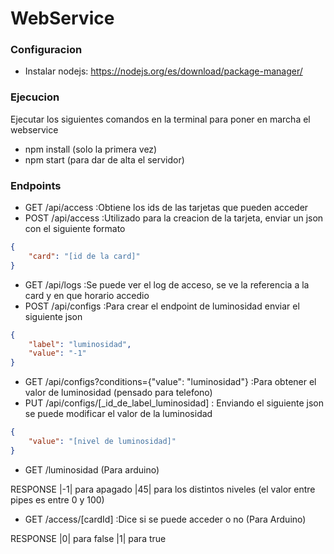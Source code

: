 # WebService

### Configuracion

* Instalar nodejs: https://nodejs.org/es/download/package-manager/

### Ejecucion
Ejecutar los siguientes comandos en la terminal para poner en marcha el webservice

* npm install (solo la primera vez)
* npm start (para dar de alta el servidor)

### Endpoints

* GET /api/access :Obtiene los ids de las tarjetas que pueden acceder
* POST /api/access :Utilizado para la creacion de la tarjeta, enviar un json con el siguiente formato
```json
{
    "card": "[id de la card]"
}
```
* GET /api/logs :Se puede ver el log de acceso, se ve la referencia a la card y en que horario accedio
* POST /api/configs :Para crear el endpoint de luminosidad enviar el siguiente json
```json
{
    "label": "luminosidad",
    "value": "-1"
}
```
* GET /api/configs?conditions={"value": "luminosidad"} :Para obtener el valor de luminosidad (pensado para telefono)
* PUT /api/configs/[_id_de_label_luminosidad] : Enviando el siguiente json se puede modificar el valor de la luminosidad
```json
{
    "value": "[nivel de luminosidad]"
}
```
* GET /luminosidad (Para arduino)

RESPONSE
|-1| para apagado
|45| para los distintos niveles (el valor entre pipes es entre 0 y 100)

* GET /access/[cardId] :Dice si se puede acceder o no (Para Arduino)

RESPONSE
|0| para false
|1| para true


